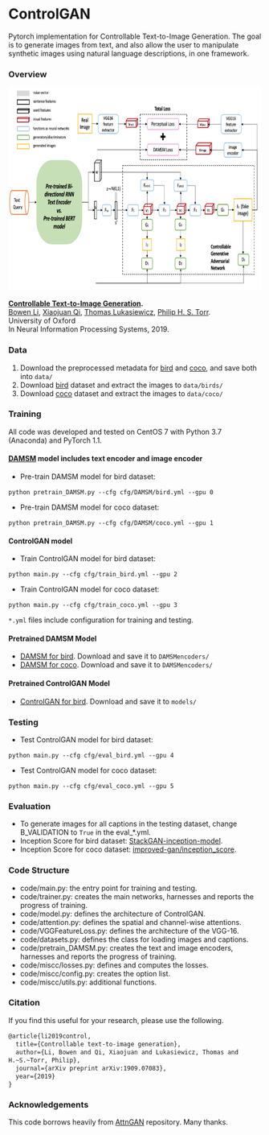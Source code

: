 # ControlGAN 
Pytorch implementation for Controllable Text-to-Image Generation. The goal is to generate images from text, and also allow the user to manipulate synthetic images using natural language descriptions, in one framework. 

### Overview
<img src="arch_1.png" width="900px" height="404px"/>

**[Controllable Text-to-Image Generation](https://papers.nips.cc/paper/8480-controllable-text-to-image-generation.pdf).**  
[Bowen Li](http://mrlibw.github.io/), [Xiaojuan Qi](https://xjqi.github.io/), [Thomas Lukasiewicz](http://www.cs.ox.ac.uk/people/thomas.lukasiewicz/), [Philip H. S. Torr](http://www.robots.ox.ac.uk/~phst/).<br> University of Oxford <br> In Neural Information Processing Systems, 2019. <br>

### Data

1. Download the preprocessed metadata for [bird](https://drive.google.com/file/d/1MIpa-zWbvoY8e8YhvT4rYBNE6S_gkQMJ/view?usp=sharing) and [coco](https://drive.google.com/file/d/1GOEl9lxgSsWUWOXkZZrch08GgPADze7U/view?usp=sharing), and save both into `data/`
2. Download [bird](http://www.vision.caltech.edu/visipedia/CUB-200-2011.html) dataset and extract the images to `data/birds/`
3. Download [coco](http://cocodataset.org/#download) dataset and extract the images to `data/coco/`

### Training
All code was developed and tested on CentOS 7 with Python 3.7 (Anaconda) and PyTorch 1.1.

#### [DAMSM](https://github.com/taoxugit/AttnGAN) model includes text encoder and image encoder
- Pre-train DAMSM model for bird dataset:
```
python pretrain_DAMSM.py --cfg cfg/DAMSM/bird.yml --gpu 0
```
- Pre-train DAMSM model for coco dataset: 
```
python pretrain_DAMSM.py --cfg cfg/DAMSM/coco.yml --gpu 1
```
#### ControlGAN model 
- Train ControlGAN model for bird dataset:
```
python main.py --cfg cfg/train_bird.yml --gpu 2
```
- Train ControlGAN model for coco dataset: 
```
python main.py --cfg cfg/train_coco.yml --gpu 3
```

`*.yml` files include configuration for training and testing.


#### Pretrained DAMSM Model
- [DAMSM for bird](https://drive.google.com/file/d/1dbdCgaYr3z80OVvISTbScSy5eOSqJVxv/view?usp=sharing). Download and save it to `DAMSMencoders/`
- [DAMSM for coco](https://drive.google.com/file/d/1k8FsZFQrrye4Ght1IVeuphFMhgFwOxTx/view?usp=sharing). Download and save it to `DAMSMencoders/`
#### Pretrained ControlGAN Model
- [ControlGAN for bird](https://drive.google.com/file/d/1g1Kx5-hUXfJOGlw2YK3oVa5C9IoQpnA_/view?usp=sharing). Download and save it to `models/`

### Testing
- Test ControlGAN model for bird dataset:
```
python main.py --cfg cfg/eval_bird.yml --gpu 4
```
- Test ControlGAN model for coco dataset: 
```
python main.py --cfg cfg/eval_coco.yml --gpu 5
```
### Evaluation

- To generate images for all captions in the testing dataset, change B_VALIDATION to `True` in the eval_*.yml. 
- Inception Score for bird dataset: [StackGAN-inception-model](https://github.com/hanzhanggit/StackGAN-inception-model).
- Inception Score for coco dataset: [improved-gan/inception_score](https://github.com/openai/improved-gan/tree/master/inception_score).

### Code Structure
- code/main.py: the entry point for training and testing.
- code/trainer.py: creates the main networks, harnesses and reports the progress of training.
- code/model.py: defines the architecture of ControlGAN.
- code/attention.py: defines the spatial and channel-wise attentions.
- code/VGGFeatureLoss.py: defines the architecture of the VGG-16.
- code/datasets.py: defines the class for loading images and captions.
- code/pretrain_DAMSM.py: creates the text and image encoders, harnesses and reports the progress of training. 
- code/miscc/losses.py: defines and computes the losses.
- code/miscc/config.py: creates the option list.
- code/miscc/utils.py: additional functions.

### Citation

If you find this useful for your research, please use the following.

```
@article{li2019control,
  title={Controllable text-to-image generation},
  author={Li, Bowen and Qi, Xiaojuan and Lukasiewicz, Thomas and H.~S.~Torr, Philip},
  journal={arXiv preprint arXiv:1909.07083},
  year={2019}
}
```

### Acknowledgements
This code borrows heavily from [AttnGAN](https://github.com/taoxugit/AttnGAN) repository. Many thanks.
